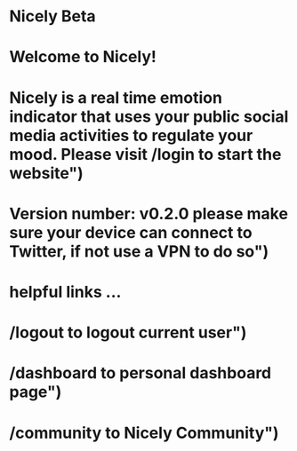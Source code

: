 # Nicely Beta
# Welcome to Nicely!
# Nicely is a real time emotion indicator that uses your public social media activities to regulate your mood. Please visit /login to start the website")

# Version number: v0.2.0 please make sure your device can connect to Twitter, if not use a VPN to do so")
# helpful links ...
# /logout to logout current user")
# /dashboard to personal dashboard page")
# /community to Nicely Community")
